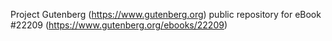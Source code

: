 Project Gutenberg (https://www.gutenberg.org) public repository for eBook #22209 (https://www.gutenberg.org/ebooks/22209)

